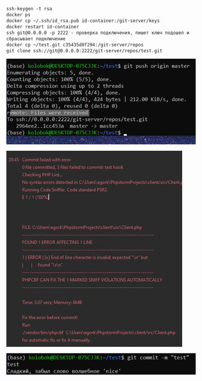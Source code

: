```
ssh-keygen -t rsa
docker ps
docker cp ~/.ssh/id_rsa.pub id-container:/git-server/keys
docker restart id-container 
ssh git@0.0.0.0 -p 2222 - проверка подключения, пишет ключ подошел и сбрасывает подключение
docker cp ~/test.git c35435d8f294:/git-server/repos
git clone ssh://git@0.0.0.0:2222/git-server/repos/test.git
```

![Server](/proofs/server-hook.png)

![Иллюстрация к проекту](/proofs/pre-commit.png)

![Иллюстрация к проекту](/proofs/client-message.png)